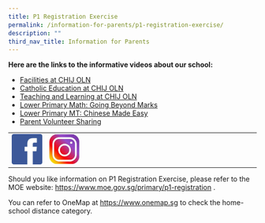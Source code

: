 ```yaml
---
title: P1 Registration Exercise
permalink: /information-for-parents/p1-registration-exercise/
description: ""
third_nav_title: Information for Parents
---
```


<p><strong>Here are the links to the informative videos about our school:</strong></p>
<ul>
<li><a href="https://www.youtube.com/watch?v=krgjCCsAVmk" target="_blank" rel="noopener">Facilities at CHIJ OLN</a></li>
<li><a href="https://youtu.be/wJmcTg9uvNQ" target="_blank" rel="noopener">Catholic Education at CHIJ OLN</a></li>
<li><a href="https://youtu.be/P40I7_aVku0" target="_blank" rel="noopener">Teaching and Learning at CHIJ OLN</a></li>
<li><a href="https://youtu.be/0qMnSgG6Db0" target="_blank" rel="noopener">Lower Primary Math: Going Beyond Marks</a></li>
<li><a href="https://youtu.be/d9jsUjqcdhQ" target="_blank" rel="noopener">Lower Primary MT: Chinese Made Easy</a></li>
<li><a href="https://youtu.be/HTUSlUjbsCE" target="_blank" rel="noopener">Parent Volunteer Sharing</a></li>
</ul>
<table style="border-collapse: collapse; width: 100%;" border="0">
<tbody>
<tr>
<td style="width: 15%;"><a href="https://www.facebook.com/chijoln.official/"><img src="/images/fb.jpg"></a></td>
<td style="width: 15%;"><a href="https://www.instagram.com/chijoln.official/"><img src="/images/insta.jpg"></a></td>
<td style="width: 70%;">&nbsp;</td>
</tr>
</tbody>
</table>
<p>Should you like information on P1 Registration Exercise, please refer to the MOE website:&nbsp;<a href="https://www.moe.gov.sg/primary/p1-registration" target="_blank" rel="noopener">https://www.moe.gov.sg/primary/p1-registration</a>&nbsp;.</p>
<p>You can refer to OneMap at&nbsp;<a href="https://www.onemap.sg/" target="_blank" rel="noopener">https://www.onemap.sg</a>&nbsp;to check the home-school distance category.</p>